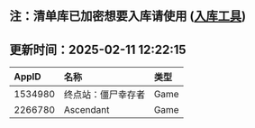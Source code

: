 ## 注：清单库已加密想要入库请使用 ([入库工具](https://github.com/BlankTMing/ManifestAutoUpdate/releases))

## 更新时间：2025-02-11 12:22:15
| AppID | 名称 | 类型  |
| :-------------------- | :----------------------------- | :----------- |
| 1534980 | 终点站：僵尸幸存者| Game |
| 2266780 | Ascendant| Game |
